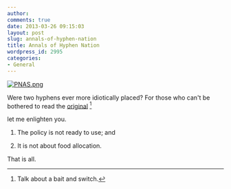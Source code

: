 ```yaml
---
author:
comments: true
date: 2013-03-26 09:15:03
layout: post
slug: annals-of-hyphen-nation
title: Annals of Hyphen Nation
wordpress_id: 2995
categories:
- General
---
```


[![PNAS.png](/uploads/2013/03/PNAS-500x172.png)](/uploads/2013/03/PNAS.png)

Were two hyphens ever more idiotically placed? For those who can't be bothered to read the [original](http://www.pnas.org/content/110/12/4545.abstract.html?etoc) [^fn1]

[^fn1]: Talk about a bait and switch. 

 let me enlighten you.

	
  1. The policy is not ready to use; and

  2. It is not about food allocation.

That is all.
